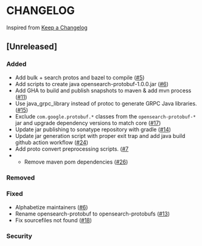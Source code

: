 # CHANGELOG

Inspired from [Keep a Changelog](https://keepachangelog.com/en/1.0.0/)

## [Unreleased]

### Added
- Add bulk + search protos and bazel to compile ([#5](https://github.com/opensearch-project/opensearch-protobufs/pull/5))
- Add scripts to create java opensearch-protobuf-1.0.0.jar ([#6](https://github.com/opensearch-project/opensearch-protobufs/pull/6))
- Add GHA to build and publish snapshots to maven & add mvn process ([#11](https://github.com/opensearch-project/opensearch-protobufs/pull/11))
- Use java_grpc_library instead of protoc to generate GRPC Java libraries. ([#15](https://github.com/opensearch-project/opensearch-protobufs/pull/15))
- Exclude `com.google.protobuf.*` classes from the `opensearch-protobuf-*` jar and upgrade dependency versions to match core ([#17](https://github.com/opensearch-project/opensearch-protobufs/pull/17))
- Update jar publishing to sonatype repository with gradle ([#14](https://github.com/opensearch-project/opensearch-protobufs/pull/14))
- Update jar generation script with proper exit trap and add java build github action workflow ([#24](https://github.com/opensearch-project/opensearch-protobufs/pull/24))
- Add proto convert preprocessing scripts. ([#7](https://github.com/opensearch-project/opensearch-protobufs/pull/7)
- - Remove maven pom dependencies ([#26](https://github.com/opensearch-project/opensearch-protobufs/pull/26))


### Removed

### Fixed
- Alphabetize maintainers ([#6](https://github.com/opensearch-project/opensearch-protobufs/pull/7))
- Rename opensearch-protobuf to opensearch-protobufs ([#13](https://github.com/opensearch-project/opensearch-protobufs/pull/13))
- Fix sourcefiles not found ([#18](https://github.com/opensearch-project/opensearch-protobufs/pull/18))

### Security
